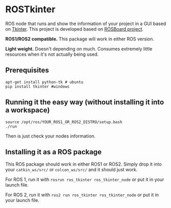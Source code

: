 # ROSTkinter

ROS node that runs and show the information of your project in a GUI based on [Tkinter](https://docs.python.org/3/library/tkinter.html). This project is developed based on [ROSBoard project](https://github.com/dheera/rosboard).


**ROS1/ROS2 compatible.** This package will work in either ROS version.

**Light weight.** Doesn't depending on much. Consumes extremely little resources when it's not actually being used.



## Prerequisites


```
apt-get install python-tk # ubuntu
pip install tkinter #windows
```


## Running it the easy way (without installing it into a workspace)

```
source /opt/ros/YOUR_ROS1_OR_ROS2_DISTRO/setup.bash
./run
```

Then is just check your nodes information.

## Installing it as a ROS package

This ROS package should work in either ROS1 or ROS2. Simply drop it into your `catkin_ws/src/` or `colcon_ws/src/` and it should just work.

For ROS 1, run it with `rosrun ros_tkinter ros_tkinter_node` or put it in your launch file.

For ROS 2, run it with `ros2 run ros_tkinter ros_tkinter_node` or put it in your launch file.


